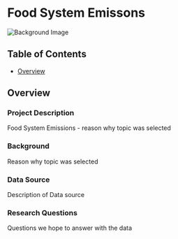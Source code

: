 # Food System Emissons

![Background Image](/Katelyn/pexels-tom-fisk-1595104.jpg)

## Table of Contents

* [Overview](https://github.com/AndyPicton/Food_System_Emissons/blob/Katelyn/README.md#overview)

## Overview
### Project Description

Food System Emissions - reason why topic was selected

### Background

Reason why topic was selected

### Data Source

Description of Data source

### Research Questions

Questions we hope to answer with the data

